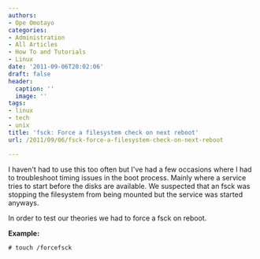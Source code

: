 ```yaml
---
authors:
- Ope Omotayo
categories:
- Administration
- All Articles
- How To and Tutorials
- Linux
date: '2011-09-06T20:02:06'
draft: false
header:
  caption: ''
  image: ''
tags:
- linux
- tech
- unix
title: 'fsck: Force a filesystem check on next reboot'
url: /2011/09/06/fsck-force-a-filesystem-check-on-next-reboot

---
```


I haven't had to use this too often but I've had a few occasions where I had to troubleshoot timing issues in the boot process. Mainly where a service tries to start before the disks are available. We suspected that an fsck was stopping the filesystem from being mounted but the service was started anyways.

In order to test our theories we had to force a fsck on reboot.

**Example:**

    # touch /forcefsck
